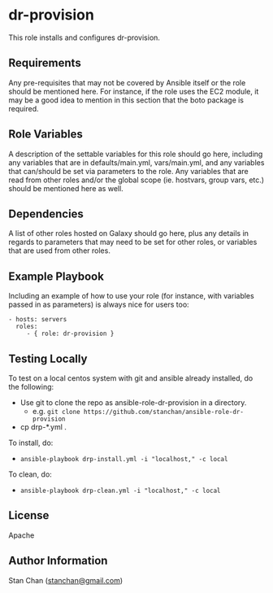dr-provision
=========

This role installs and configures dr-provision.

Requirements
------------

Any pre-requisites that may not be covered by Ansible itself or the role should be mentioned here. For instance, if the role uses the EC2 module, it may be a good idea to mention in this section that the boto package is required.

Role Variables
--------------

A description of the settable variables for this role should go here, including any variables that are in defaults/main.yml, vars/main.yml, and any variables that can/should be set via parameters to the role. Any variables that are read from other roles and/or the global scope (ie. hostvars, group vars, etc.) should be mentioned here as well.

Dependencies
------------

A list of other roles hosted on Galaxy should go here, plus any details in regards to parameters that may need to be set for other roles, or variables that are used from other roles.

Example Playbook
----------------

Including an example of how to use your role (for instance, with variables passed in as parameters) is always nice for users too:

    - hosts: servers
      roles:
         - { role: dr-provision }


Testing Locally
---------------


To test on a local centos system with git and ansible already installed, do the following:

* Use git to clone the repo as ansible-role-dr-provision in a directory.
  * e.g. `git clone https://github.com/stanchan/ansible-role-dr-provision`
* cp drp-*.yml .

To install, do:

* `ansible-playbook drp-install.yml -i "localhost," -c local`

To clean, do:

* `ansible-playbook drp-clean.yml -i "localhost," -c local`


License
-------

Apache

Author Information
------------------

Stan Chan (stanchan@gmail.com)

